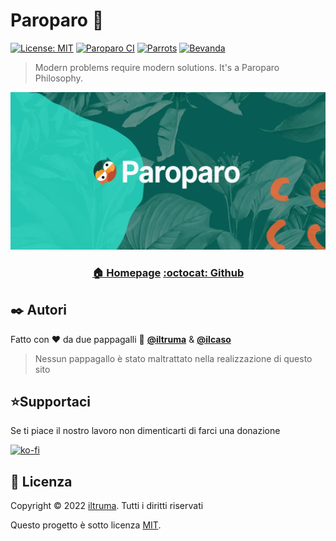 # Paroparo 🦜
[//]:![Version](https://img.shields.io/github/v/tag/iltruma/paroparo?label=version)
[![License: MIT](https://img.shields.io/github/license/iltruma/paroparo?style=flat)](https://github.com/iltruma/paroparo/blob/master/LICENSE)
[![Paroparo CI](https://img.shields.io/github/workflow/status/iltruma/paroparo/Paroparo%20Production%20CI?logo=github)](https://github.com/iltruma/paroparo/actions/workflows/paroparo_prod.yml)
[![Parrots](https://img.shields.io/badge/parrots-2-%23186e64)](https://www.paroparo.it)
[![Bevanda](https://img.shields.io/badge/cochina-bella%20fresca-%23fe101a)]()

> Modern problems require modern solutions. It's a Paroparo Philosophy.

<p align="center">
    <img src="https://raw.githubusercontent.com/iltruma/paroparo/master/assets/img/gitpreview.webp" width="576">
</p>
<h3 align="center">
    <a title="Homepage" href="https://www.paroparo.it">🏠 Homepage</a>
    <a title="Github" href="https://github.com/iltruma/paroparo#readme">:octocat: Github</a>
</h3>

## ✒️ Autori

Fatto con ❤️ da due pappagalli 🦜 
**[@iltruma](https://github.com/iltruma)** &  **[@ilcaso](https://github.com/ilcaso)**

> Nessun pappagallo è stato maltrattato nella realizzazione di questo sito

## ⭐️Supportaci 

Se ti piace il nostro lavoro non dimenticarti di farci una donazione

[![ko-fi](https://ko-fi.com/img/githubbutton_sm.svg)](https://ko-fi.com/S6S46WOAS)


## 📝 Licenza

Copyright © 2022 [iltruma](https://github.com/iltruma). Tutti i diritti riservati

Questo progetto è sotto licenza [MIT](https://github.com/iltruma/paroparo/blob/master/LICENSE).